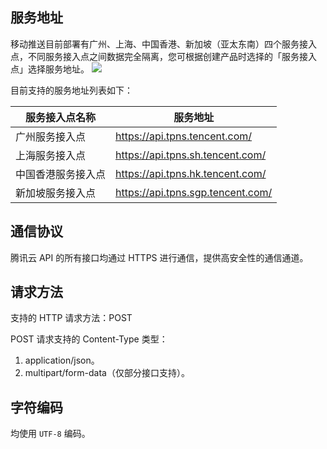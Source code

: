 ## 服务地址

移动推送目前部署有广州、上海、中国香港、新加坡（亚太东南）四个服务接入点，不同服务接入点之间数据完全隔离，您可根据创建产品时选择的「服务接入点」选择服务地址。
![](https://main.qcloudimg.com/raw/4f4e93bac7fc7cb0816634e46b7968a7.png)

目前支持的服务地址列表如下：

| 服务接入点名称     | 服务地址                          |
| ------------------ | --------------------------------- |
| 广州服务接入点     | https://api.tpns.tencent.com/     |
| 上海服务接入点     | https://api.tpns.sh.tencent.com/  |
| 中国香港服务接入点 | https://api.tpns.hk.tencent.com/  |
| 新加坡服务接入点   | https://api.tpns.sgp.tencent.com/ |


## 通信协议

腾讯云 API 的所有接口均通过 HTTPS 进行通信，提供高安全性的通信通道。

## 请求方法

支持的 HTTP 请求方法：POST

POST 请求支持的 Content-Type 类型：

1. application/json。
2. multipart/form-data（仅部分接口支持）。

## 字符编码

均使用 `UTF-8` 编码。
